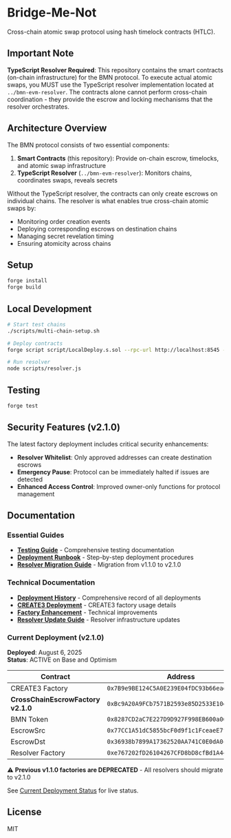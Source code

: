 # Bridge-Me-Not

Cross-chain atomic swap protocol using hash timelock contracts (HTLC).

## Important Note

**TypeScript Resolver Required**: This repository contains the smart contracts (on-chain infrastructure) for the BMN protocol. To execute actual atomic swaps, you MUST use the TypeScript resolver implementation located at `../bmn-evm-resolver`. The contracts alone cannot perform cross-chain coordination - they provide the escrow and locking mechanisms that the resolver orchestrates.

## Architecture Overview

The BMN protocol consists of two essential components:
1. **Smart Contracts** (this repository): Provide on-chain escrow, timelocks, and atomic swap infrastructure
2. **TypeScript Resolver** (`../bmn-evm-resolver`): Monitors chains, coordinates swaps, reveals secrets

Without the TypeScript resolver, the contracts can only create escrows on individual chains. The resolver is what enables true cross-chain atomic swaps by:
- Monitoring order creation events
- Deploying corresponding escrows on destination chains
- Managing secret revelation timing
- Ensuring atomicity across chains

## Setup

```bash
forge install
forge build
```

## Local Development

```bash
# Start test chains
./scripts/multi-chain-setup.sh

# Deploy contracts
forge script script/LocalDeploy.s.sol --rpc-url http://localhost:8545 --broadcast

# Run resolver
node scripts/resolver.js
```

## Testing

```bash
forge test
```

## Security Features (v2.1.0)

The latest factory deployment includes critical security enhancements:

- **Resolver Whitelist**: Only approved addresses can create destination escrows
- **Emergency Pause**: Protocol can be immediately halted if issues are detected
- **Enhanced Access Control**: Improved owner-only functions for protocol management

## Documentation

### Essential Guides

- **[Testing Guide](TESTING.md)** - Comprehensive testing documentation
- **[Deployment Runbook](DEPLOYMENT_RUNBOOK.md)** - Step-by-step deployment procedures
- **[Resolver Migration Guide](RESOLVER_MIGRATION_GUIDE.md)** - Migration from v1.1.0 to v2.1.0

### Technical Documentation

- **[Deployment History](docs/DEPLOYMENT_HISTORY.md)** - Comprehensive record of all deployments
- **[CREATE3 Deployment](docs/CREATE3-DEPLOYMENT-SUMMARY.md)** - CREATE3 factory usage details
- **[Factory Enhancement](docs/FACTORY_EVENT_ENHANCEMENT.md)** - Technical improvements
- **[Resolver Update Guide](docs/RESOLVER_UPDATE_GUIDE.md)** - Resolver infrastructure updates

### Current Deployment (v2.1.0)

**Deployed**: August 6, 2025  
**Status**: ACTIVE on Base and Optimism

| Contract | Address | Networks |
|----------|---------|----------|
| CREATE3 Factory | `0x7B9e9BE124C5A0E239E04fDC93b66ead4e8C669d` | All |
| **CrossChainEscrowFactory v2.1.0** | `0xBc9A20A9FCb7571B2593e85D2533E10e3e9dC61A` | Base, Optimism |
| BMN Token | `0x8287CD2aC7E227D9D927F998EB600a0683a832A1` | All |
| EscrowSrc | `0x77CC1A51dC5855bcF0d9f1c1FceaeE7fb855a535` | All |
| EscrowDst | `0x36938b7899A17362520AA741C0E0dA0c8EfE5e3b` | All |
| Resolver Factory | `0xe767202fD26104267CFD8bD8cfBd1A44450DC343` | All |

⚠️ **Previous v1.1.0 factories are DEPRECATED** - All resolvers should migrate to v2.1.0

See [Current Deployment Status](deployments/current/MAINNET-STATUS.md) for live status.

## License

MIT